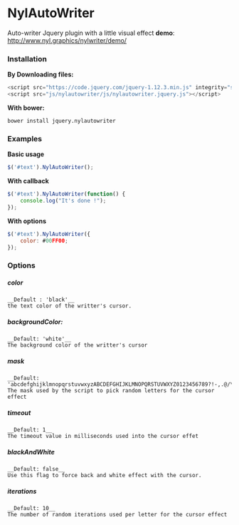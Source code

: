 # NylAutoWriter
Auto-writer Jquery plugin with a little visual effect
__demo__: http://www.nyl.graphics/nylwriter/demo/

### Installation
__By Downloading files:__
```javascript
<script src="https://code.jquery.com/jquery-1.12.3.min.js" integrity="sha256-aaODHAgvwQW1bFOGXMeX+pC4PZIPsvn2h1sArYOhgXQ="   crossorigin="anonymous"></script>
<script src="js/nylautowriter/js/nylautowriter.jquery.js"></script>
```

__With bower:__
```
bower install jquery.nylautowriter
```
### Examples
__Basic usage__
```javascript
$('#text').NylAutoWriter();
```
__With callback__
```javascript
$('#text').NylAutoWriter(function() {
    console.log("It's done !");
});
```
__With options__
```javascript
$('#text').NylAutoWriter({
    color: #00FF00;
});
```

### Options

##### color
    __Default : 'black'__
    the text color of the writter's cursor.
##### backgroundColor:
    __Default: 'white'__
    The background color of the writter's cursor
##### mask
    __Default: 'abcdefghijklmnopqrstuvwxyzABCDEFGHIJKLMNOPQRSTUVWXYZ0123456789?!-,.@/\'"'__
    The mask used by the script to pick random letters for the cursor effect
##### timeout
    __Default: 1__
    The timeout value in milliseconds used into the cursor effet
##### blackAndWhite
    __Default: false__
    Use this flag to force back and white effect with the cursor.
##### iterations
    __Default: 10__
    The number of random iterations used per letter for the cursor effect
